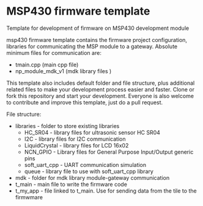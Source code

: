 # MSP430 firmware template
Template for development of firmware on MSP430 development module

msp430 firmware template contains the firmware project configuration, libraries for communicating the MSP module to a gateway. Absolute minimum files for communication are:

- tmain.cpp (main cpp file)
- np_module_mdk_v1 (mdk library files )

This template also includes default folder and file structure, plus additional related files to make your development process easier and faster. Clone or fork this repository and start your development. Everyone is also welcome to contribute and improve this template, just do a pull request.

File structure:

- libraries - folder to store existing libraries
    - HC_SR04 - library files for ultrasonic sensor HC SR04
    - I2C - library files for I2C communication
    - LiquidCrystal - library files for LCD 16x02
    - NCN_GPIO - Library files for General Purpose Input/Output generic pins
    - soft_uart_cpp - UART communication simulation
    - queue - library file to use with soft_uart_cpp library
- mdk - folder for mdk library module-gateway communication
- t_main - main file to write the firmware code
- t_my_app - file linked to t_main. Use for sending data from the tile to the firmwmare